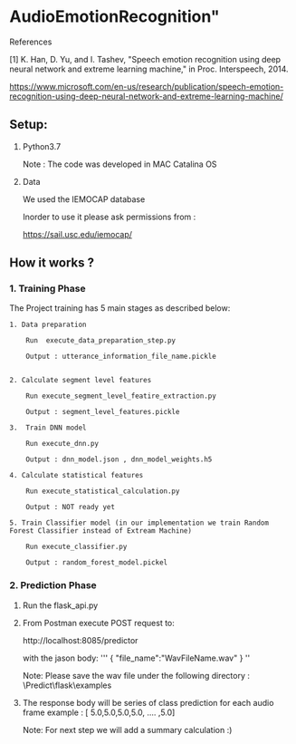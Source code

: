 # AudioEmotionRecognition" 

References

[1] K. Han, D. Yu, and I. Tashev, "Speech emotion recognition using deep neural network and extreme learning machine," in Proc. Interspeech, 2014.

https://www.microsoft.com/en-us/research/publication/speech-emotion-recognition-using-deep-neural-network-and-extreme-learning-machine/



## Setup:

 1. Python3.7
 
      Note : The code was developed in MAC Catalina OS
 
 2. Data 
 
    We used the IEMOCAP database 
    
    Inorder to use it please ask permissions from :
    
    https://sail.usc.edu/iemocap/
    
 
## How it works ?
 
### 1. Training Phase

 The Project training has 5 main stages as described below:

    1. Data preparation
        
        Run  execute_data_preparation_step.py
        
        Output : utterance_information_file_name.pickle
        
        
    2. Calculate segment level features
    
        Run execute_segment_level_featire_extraction.py
        
        Output : segment_level_features.pickle
        
    3.  Train DNN model
        
        Run execute_dnn.py
        
        Output : dnn_model.json , dnn_model_weights.h5
        
    4. Calculate statistical features
    
        Run execute_statistical_calculation.py
        
        Output : NOT ready yet
        
    5. Train Classifier model (in our implementation we train Random Forest Classifier instead of Extream Machine)
    
        Run execute_classifier.py
        
        Output : random_forest_model.pickel
        
             
### 2. Prediction Phase
   1.  Run the flask_api.py
    
   2. From Postman execute POST request to:
    
        http://localhost:8085/predictor
        
        with the jason body:
        '''
        {
          "file_name":"WavFileName.wav"
        }
        ''
        
        Note: Please save the wav file under the following directory :
                \Predict\flask\examples
                
   3. The response body will be series of class prediction for each audio frame 
        example : [ 5.0,5.0,5.0,5.0, .... ,5.0]
        
        Note: For next step we will add a summary calculation :)
                
    
        
 